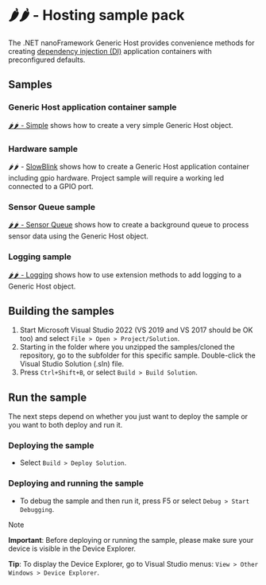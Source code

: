 # 🌶️🌶️ - Hosting sample pack

The .NET nanoFramework Generic Host provides convenience methods for creating [dependency injection (DI)](https://github.com/nanoframework/nanoFramework.DependencyInjection/tree/main) application containers with preconfigured defaults.

## Samples

### Generic Host application container sample

[🌶️🌶️ - Simple](./Simple) shows how to create a very simple Generic Host object.

### Hardware sample

🌶️🌶️ - [SlowBlink](./SlowBlink) shows how to create a Generic Host application container including gpio hardware.  Project sample will require a working led connected to a GPIO port.

### Sensor Queue sample

[🌶️🌶️ - Sensor Queue](./SensorQueue) shows how to create a background queue to process sensor data using the Generic Host object.

### Logging sample

[🌶️🌶️ - Logging](./Logging) shows how to use extension methods to add logging to a Generic Host object.

## Building the samples

1. Start Microsoft Visual Studio 2022 (VS 2019 and VS 2017 should be OK too) and select `File > Open > Project/Solution`.
1. Starting in the folder where you unzipped the samples/cloned the repository, go to the subfolder for this specific sample. Double-click the Visual Studio Solution (.sln) file.
1. Press `Ctrl+Shift+B`, or select `Build > Build Solution`.

## Run the sample

The next steps depend on whether you just want to deploy the sample or you want to both deploy and run it.

### Deploying the sample

- Select `Build > Deploy Solution`.

### Deploying and running the sample

- To debug the sample and then run it, press F5 or select `Debug > Start Debugging`.

> [!NOTE]
>
> **Important**: Before deploying or running the sample, please make sure your device is visible in the Device Explorer.
>
> **Tip**: To display the Device Explorer, go to Visual Studio menus: `View > Other Windows > Device Explorer`.
